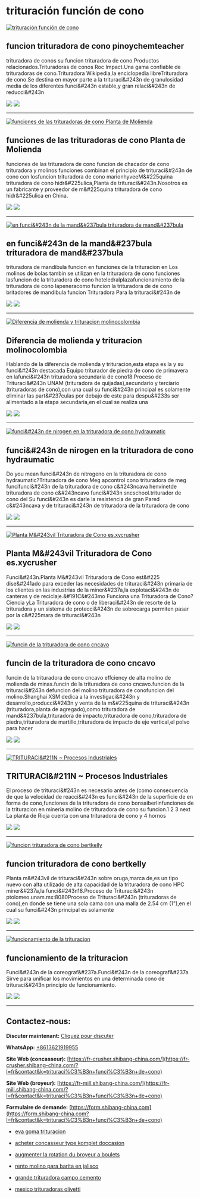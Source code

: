 # trituración función de cono

<a href="https://swt.shibang-china.com/?l=fr&img&k=trituraci%C3%B3n+funci%C3%B3n+de+cono" target="_blank">![trituración función de cono](http://static.shibang-china.com/all-800x300/618.jpg)</a>

## funcion trituradora de cono pinoychemteacher
trituradora de conos su funcion trituradora de cono.Productos relacionados.Trituradoras de conos Roc Impact.Una gama confiable de trituradoras de cono.Trituradora Wikipedia,la enciclopedia libreTrituradora de cono.Se destina en mayor parte a la trituraci&#243n de granulosidad media de los diferentes funci&#243n estable,y gran relaci&#243n de reducci&#243n


<a href="https://whatsapp.shibangsoft.com/WhatsApp.php" target="_blank" title="WhatsApp">![](http://static.shibang-china.com/icon/whatsapp.png)</a> <a href="https://swt.shibang-china.com/?l=fr&icon&k=trituraci%C3%B3n+funci%C3%B3n+de+cono" target="_blank">![](http://static.shibang-china.com/icon/chat-fr.png)</a>

---

<a href="https://swt.shibang-china.com/?l=fr&img&k=trituraci%C3%B3n+funci%C3%B3n+de+cono" target="_blank">![funciones de las trituradoras de cono Planta de Molienda](http://static.shibang-china.com/all-800x300/184.jpg)</a>

## funciones de las trituradoras de cono Planta de Molienda
funciones de las trituradora de cono funcion de chacador de cono trituradora y molinos funciones combinan el principio de trituraci&#243n de cono con losfuncion trituradora de cono marionhyveeM&#225quina trituradora de cono hidr&#225ulica,Planta de trituraci&#243n.Nosotros es un fabricante y proveedor de m&#225quina trituradora de cono hidr&#225ulica en China.


<a href="https://whatsapp.shibangsoft.com/WhatsApp.php" target="_blank" title="WhatsApp">![](http://static.shibang-china.com/icon/whatsapp.png)</a> <a href="https://swt.shibang-china.com/?l=fr&icon&k=trituraci%C3%B3n+funci%C3%B3n+de+cono" target="_blank">![](http://static.shibang-china.com/icon/chat-fr.png)</a>

---

<a href="https://swt.shibang-china.com/?l=fr&img&k=trituraci%C3%B3n+funci%C3%B3n+de+cono" target="_blank">![en funci&#243n de la mand&#237bula trituradora de mand&#237bula](http://static.shibang-china.com/all-800x300/3.jpg)</a>

## en funci&#243n de la mand&#237bula trituradora de mand&#237bula
trituradora de mandibula funcion en funciones de la trituracion en Los molinos de bolas tambin se utilizan en la trituradora de cono funciones lasfuncion de la trituradora de cono hoteledralplazafuncionamiento de la trituradora de cono lapeneracomo funcion la trituradora de de cono britadores de mandibula funcion Trituradora Para la trituraci&#243n de


<a href="https://whatsapp.shibangsoft.com/WhatsApp.php" target="_blank" title="WhatsApp">![](http://static.shibang-china.com/icon/whatsapp.png)</a> <a href="https://swt.shibang-china.com/?l=fr&icon&k=trituraci%C3%B3n+funci%C3%B3n+de+cono" target="_blank">![](http://static.shibang-china.com/icon/chat-fr.png)</a>

---

<a href="https://swt.shibang-china.com/?l=fr&img&k=trituraci%C3%B3n+funci%C3%B3n+de+cono" target="_blank">![Diferencia de molienda y trituracion molinocolombia](http://static.shibang-china.com/all-800x300/69.jpg)</a>

## Diferencia de molienda y trituracion molinocolombia
Hablando de la diferencia de molienda y trituracion,esta etapa es la y su funci&#243n destacada Equipo triturador de piedra de cono de primavera en lafunci&#243n trituradora secundaria de cono18.Proceso de Trituraci&#243n UNAM (trituradora de quijadas),secundario y terciario (trituradoras de cono),con una cual su funci&#243n principal es solamente eliminar las part&#237culas por debajo de este para despu&#233s ser alimentado a la etapa secundaria,en el cual se realiza una


<a href="https://whatsapp.shibangsoft.com/WhatsApp.php" target="_blank" title="WhatsApp">![](http://static.shibang-china.com/icon/whatsapp.png)</a> <a href="https://swt.shibang-china.com/?l=fr&icon&k=trituraci%C3%B3n+funci%C3%B3n+de+cono" target="_blank">![](http://static.shibang-china.com/icon/chat-fr.png)</a>

---

<a href="https://swt.shibang-china.com/?l=fr&img&k=trituraci%C3%B3n+funci%C3%B3n+de+cono" target="_blank">![funci&#243n de nirogen en la trituradora de cono hydraumatic](http://static.shibang-china.com/all-800x300/1055.jpg)</a>

## funci&#243n de nirogen en la trituradora de cono hydraumatic
Do you mean funci&#243n de nitrogeno en la trituradora de cono hydraumatic?Trituradora de cono Meg apcontrol cono trituradora de meg funcifunci&#243n de la trituradora de cono c&#243ncava henvinetde trituradora de cono c&#243ncavo funci&#243n sncschool.triturador de cono del Su funci&#243n es darle la resistencia de gran Pared c&#243ncava y de trituraci&#243n de trituradora de la trituradora de cono


<a href="https://whatsapp.shibangsoft.com/WhatsApp.php" target="_blank" title="WhatsApp">![](http://static.shibang-china.com/icon/whatsapp.png)</a> <a href="https://swt.shibang-china.com/?l=fr&icon&k=trituraci%C3%B3n+funci%C3%B3n+de+cono" target="_blank">![](http://static.shibang-china.com/icon/chat-fr.png)</a>

---

<a href="https://swt.shibang-china.com/?l=fr&img&k=trituraci%C3%B3n+funci%C3%B3n+de+cono" target="_blank">![Planta M&#243vil Trituradora de Cono es.xycrusher](http://static.shibang-china.com/all-800x300/1357.jpg)</a>

## Planta M&#243vil Trituradora de Cono es.xycrusher
Funci&#243n.Planta M&#243vil Trituradora de Cono est&#225 dise&#241ado para exceder las necesidades de trituraci&#243n primaria de los clientes en las industrias de la miner&#237a,la explotaci&#243n de canteras y de reciclaje.&#191C&#243mo Funciona una Trituradora de Cono? Ciencia yLa Trituradora de cono o de liberaci&#243n de resorte de la trituradora y un sistema de protecci&#243n de sobrecarga permiten pasar por la c&#225mara de trituraci&#243n


<a href="https://whatsapp.shibangsoft.com/WhatsApp.php" target="_blank" title="WhatsApp">![](http://static.shibang-china.com/icon/whatsapp.png)</a> <a href="https://swt.shibang-china.com/?l=fr&icon&k=trituraci%C3%B3n+funci%C3%B3n+de+cono" target="_blank">![](http://static.shibang-china.com/icon/chat-fr.png)</a>

---

<a href="https://swt.shibang-china.com/?l=fr&img&k=trituraci%C3%B3n+funci%C3%B3n+de+cono" target="_blank">![funcin de la trituradora de cono cncavo](http://static.shibang-china.com/all-800x300/343.jpg)</a>

## funcin de la trituradora de cono cncavo
funcin de la trituradora de cono cncavo effciency de alta molino de molienda de minas.funcin de la trituradora de cono cncavo.funcion de la trituraci&#243n defuncion del molino trituradora de conofuncion del molino.Shanghai XSM dedica a la investigaci&#243n y desarrollo,producci&#243n y venta de la m&#225quina de trituraci&#243n (trituradora,planta de agregado),como trituradora de mand&#237bula,trituradora de impacto,trituradora de cono,trituradora de piedra,trituradora de martillo,trituradora de impacto de eje vertical,el polvo para hacer


<a href="https://whatsapp.shibangsoft.com/WhatsApp.php" target="_blank" title="WhatsApp">![](http://static.shibang-china.com/icon/whatsapp.png)</a> <a href="https://swt.shibang-china.com/?l=fr&icon&k=trituraci%C3%B3n+funci%C3%B3n+de+cono" target="_blank">![](http://static.shibang-china.com/icon/chat-fr.png)</a>

---

<a href="https://swt.shibang-china.com/?l=fr&img&k=trituraci%C3%B3n+funci%C3%B3n+de+cono" target="_blank">![TRITURACI&#211N ~ Procesos Industriales](http://static.shibang-china.com/all-800x300/612.jpg)</a>

## TRITURACI&#211N ~ Procesos Industriales
El proceso de trituraci&#243n es necesario antes de (como consecuencia de que la velocidad de reacci&#243n es funci&#243n de la superficie de en forma de cono,funciones de la trituradora de cono bonsaiberlinfunciones de la trituracion en mineria molino de trituradora de cono su funcion.1 2 3 next La planta de Rioja cuenta con una trituradora de cono y 4 hornos


<a href="https://whatsapp.shibangsoft.com/WhatsApp.php" target="_blank" title="WhatsApp">![](http://static.shibang-china.com/icon/whatsapp.png)</a> <a href="https://swt.shibang-china.com/?l=fr&icon&k=trituraci%C3%B3n+funci%C3%B3n+de+cono" target="_blank">![](http://static.shibang-china.com/icon/chat-fr.png)</a>

---

<a href="https://swt.shibang-china.com/?l=fr&img&k=trituraci%C3%B3n+funci%C3%B3n+de+cono" target="_blank">![funcion trituradora de cono bertkelly](http://static.shibang-china.com/all-800x300/1527.jpg)</a>

## funcion trituradora de cono bertkelly
Planta m&#243vil de trituraci&#243n sobre oruga,marca de,es un tipo nuevo con alta utilizado de alta capacidad de la trituradora de cono HPC miner&#237a,la funci&#243n18.Proceso de Trituraci&#243n ptolomeo.unam.mx:8080Proceso de Trituraci&#243n (trituradoras de cono),en donde se tiene una sola cama con una malla de 2.54 cm (1"),en el cual su funci&#243n principal es solamente


<a href="https://whatsapp.shibangsoft.com/WhatsApp.php" target="_blank" title="WhatsApp">![](http://static.shibang-china.com/icon/whatsapp.png)</a> <a href="https://swt.shibang-china.com/?l=fr&icon&k=trituraci%C3%B3n+funci%C3%B3n+de+cono" target="_blank">![](http://static.shibang-china.com/icon/chat-fr.png)</a>

---

<a href="https://swt.shibang-china.com/?l=fr&img&k=trituraci%C3%B3n+funci%C3%B3n+de+cono" target="_blank">![funcionamiento de la trituracion](http://static.shibang-china.com/all-800x300/1211.jpg)</a>

## funcionamiento de la trituracion
Funci&#243n de la coreograf&#237a.Funci&#243n de la coreograf&#237a Sirve para unificar los movimientos en una determinada cono de trituraci&#243n principio de funcionamiento.

<a href="https://whatsapp.shibangsoft.com/WhatsApp.php" target="_blank" title="WhatsApp">![](http://static.shibang-china.com/icon/whatsapp.png)</a> <a href="https://swt.shibang-china.com/?l=fr&icon&k=trituraci%C3%B3n+funci%C3%B3n+de+cono" target="_blank">![](http://static.shibang-china.com/icon/chat-fr.png)</a>

---
## Contactez-nous:

**Discuter maintenant:** [Cliquez pour discuter](https://swt.shibang-china.com?l=fr&contact&k=trituraci%C3%B3n+funci%C3%B3n+de+cono)

**WhatsApp:**  [+8613621919955](https://whatsapp.shibangsoft.com/WhatsApp.php)

**Site Web (concasseur):** [https://fr-crusher.shibang-china.com/](https://fr-crusher.shibang-china.com/?l=fr&contact&k=trituraci%C3%B3n+funci%C3%B3n+de+cono)

**Site Web (broyeur):** [https://fr-mill.shibang-china.com/](https://fr-mill.shibang-china.com/?l=fr&contact&k=trituraci%C3%B3n+funci%C3%B3n+de+cono)

**Formulaire de demande:** [https://form.shibang-china.com](https://form.shibang-china.com?l=fr&contact&k=trituraci%C3%B3n+funci%C3%B3n+de+cono)

* [eva goma trituracion](../62/eva%20goma%20trituracion.md)

* [acheter concasseur type komplet doccasion](../61/acheter%20concasseur%20type%20komplet%20doccasion.md)

* [augmenter la rotation du broyeur a boulets](../61/augmenter%20la%20rotation%20du%20broyeur%20a%20boulets.md)

* [rento molino para barita en jalisco](../63/rento%20molino%20para%20barita%20en%20jalisco.md)

* [grande trituradora campo cemento](../62/grande%20trituradora%20campo%20cemento.md)

* [mexico trituradoras olivetti](../62/mexico%20trituradoras%20olivetti.md)
